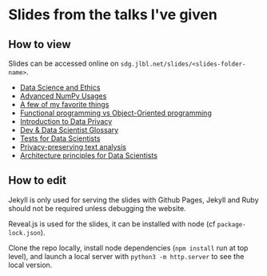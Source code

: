 # Slides from the talks I've given

## How to view
Slides can be accessed online on `sdg.jlbl.net/slides/<slides-folder-name>`. 

- [Data Science and Ethics](https://sdg.jlbl.net/slides/data-science-and-ethics/index.html)
- [Advanced NumPy Usages](https://sdg.jlbl.net/slides/advanced-numpy-usage/index.html)
- [A few of my favorite things](https://sdg.jlbl.net/slides/a-few-of-my-favorite-things/index.html)
- [Functional programming vs Object-Oriented programming](https://sdg.jlbl.net/slides/fp-vs-oop/FPvsOOP.pdf)
- [Introduction to Data Privacy](https://speakerdeck.com/sdgjlbl/introduction-to-data-privacy)
- [Dev & Data Scientist Glossary](https://sdg.jlbl.net/slides/dev-datascientist-glossary/index.html)
- [Tests for Data Scientists](https://sdg.jlbl.net/slides/tests-for-datascientist/index.html)
- [Privacy-preserving text analysis](https://sdg.jlbl.net/slides/text-privacy/index.html)
- [Architecture principles for Data Scientists](https://sdg.jlbl.net/slides/architecture-principles-for-datascientists/index.html)

## How to edit

Jekyll is only used for serving the slides with Github Pages, Jekyll and Ruby should not be required unless debugging the website.

Reveal.js is used for the slides, it can be installed with node (cf `package-lock.json`).

Clone the repo locally, install node dependencies (`npm install` run at top level), and launch a local server with `python3 -m http.server` to see the local version. 


